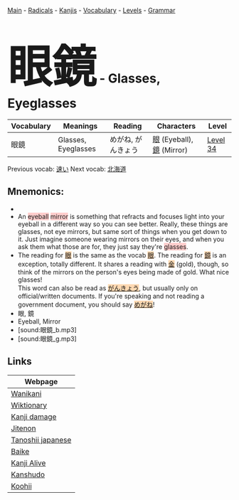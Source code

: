 <style> bigfont {font-size: 100px}</style>
[Main](../README.md) -
[Radicals](../radicals.md) -
[Kanjis](../kanjis.md) -
[Vocabulary](../vocabulary.md) -
[Levels](../levels.md) -
[Grammar](../grammar.md)
# <bigfont> 眼鏡</bigfont> - Glasses, Eyeglasses 

| Vocabulary | Meanings | Reading | Characters | Level |
| --- | --- | --- | --- | --- |
| 眼鏡 | Glasses, Eyeglasses | めがね, がんきょう |  [眼](../kanjis/眼.md) (Eyeball), [鏡](../kanjis/鏡.md) (Mirror) | [Level 34](../levels/wk_level34.md) |

Previous vocab: [速い](速い.md) Next vocab: [北海道](北海道.md) 

## Mnemonics:

* 
* An <span style="background-color:#ffcccb"> eyeball</span> <span style="background-color:#ffcccb"> mirror</span> is something that refracts and focuses light into your eyeball in a different way so you can see better. Really, these things are glasses, not eye mirrors, but same sort of things when you get down to it. Just imagine someone wearing mirrors on their eyes, and when you ask them what those are for, they just say they're <span style="background-color:#ffcccb"> glasses</span>.
* The reading for <span style="background-color:#fed8b1"> [眼](https://jisho.org/search/眼)</span> is the same as the vocab <span style="background-color:#fed8b1"> [眼](https://jisho.org/search/眼)</span>. The reading for <span style="background-color:#fed8b1"> [鏡](https://jisho.org/search/鏡)</span> is an exception, totally different. It shares a reading with <span style="background-color:#fed8b1"> [金](https://jisho.org/search/金)</span> (gold), though, so think of the mirrors on the person's eyes being made of gold. What nice glasses!<br />This word can also be read as <span style="background-color:#fed8b1"> [がんきょう](https://jisho.org/search/がんきょう)</span>, but usually only on official/written documents. If you're speaking and not reading a government document, you should say <span style="background-color:#fed8b1"> [めがね](https://jisho.org/search/めがね)</span>!
* 眼, 鏡
* Eyeball, Mirror
* [sound:眼鏡_b.mp3]
* [sound:眼鏡_g.mp3]


## Links 

| Webpage |
| --- |
| [Wanikani          ](https://www.wanikani.com/kanji/眼鏡) |
| [Wiktionary        ](https://en.wiktionary.org/wiki/眼鏡) |
| [Kanji damage      ](http://www.kanjidamage.com/kanji/search?utf8=✓&q=眼鏡) |
| [Jitenon           ](https://jitenon.com/kanji/眼鏡) |
| [Tanoshii japanese ](https://www.tanoshiijapanese.com/dictionary/kanji.cfm?k=眼鏡) |
| [Baike             ](https://baike.baidu.com/item/眼鏡) |
| [Kanji Alive       ](https://app.kanjialive.com/眼鏡) |
| [Kanshudo          ](https://www.kanshudo.com/searchmn?q=眼鏡) |
| [Koohii            ](https://kanji.koohii.com/study/kanji/眼鏡) |
